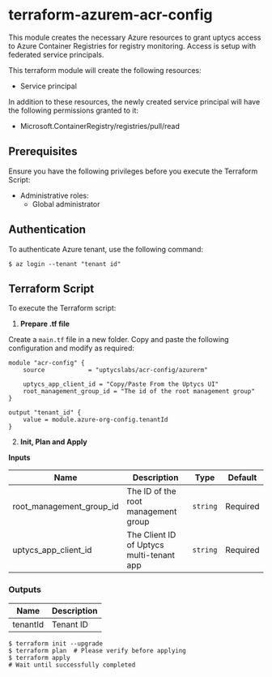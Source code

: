 # terraform-azurem-acr-config

This module creates the necessary Azure resources to grant uptycs access to Azure Container Registries for registry monitoring. Access is setup with federated service principals.

This terraform module will create the following resources:

- Service principal

In addition to these resources, the newly created service principal will have the following permissions granted to it:
- Microsoft.ContainerRegistry/registries/pull/read

## Prerequisites

Ensure you have the following privileges before you execute the Terraform Script:
* Administrative roles:
  * Global administrator

## Authentication

To authenticate Azure tenant, use the following command:

```
$ az login --tenant "tenant id"
```

## Terraform Script

To execute the Terraform script:

1. **Prepare .tf file**

Create a `main.tf` file in a new folder. Copy and paste the following configuration and modify as required:

```hcl
module "acr-config" {
    source            = "uptycslabs/acr-config/azurerm"

    uptycs_app_client_id = "Copy/Paste From the Uptycs UI"
    root_management_group_id = "The id of the root management group"
} 

output "tenant_id" {
    value = module.azure-org-config.tenantId
}
```

2. **Init, Plan and Apply**

**Inputs**

| Name                         | Description                        | Type     | Default           |
| ------------------------ | -------------------------------------- | -------- | ----------------- |
| root_management_group_id | The ID of the root management group    | `string` | Required          |
| uptycs_app_client_id   | The Client ID of Uptycs multi-tenant app | `string` | Required          |

### Outputs

| Name     | Description |
| -------- | ----------- |
| tenantId | Tenant ID   |

```
$ terraform init --upgrade
$ terraform plan  # Please verify before applying
$ terraform apply
# Wait until successfully completed
```